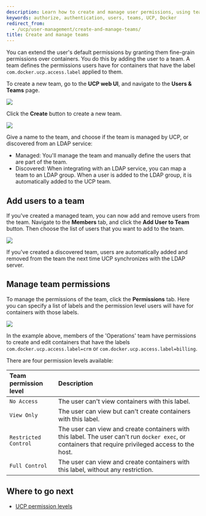 ```yaml
---
description: Learn how to create and manage user permissions, using teams in your Docker Universal Control Plane cluster.
keywords: authorize, authentication, users, teams, UCP, Docker
redirect_from:
  - /ucp/user-management/create-and-manage-teams/
title: Create and manage teams
---
```

You can extend the user's default permissions by granting them fine-grain permissions over containers. You do this by adding the user to a team. A team defines the permissions users have for containers that have the label `com.docker.ucp.access.label` applied to them.

To create a new team, go to the **UCP web UI**, and navigate to the **Users & Teams** page.

![](../images/create-and-manage-teams-1.png)

Click the **Create** button to create a new team.

![](../images/create-and-manage-teams-2.png)

Give a name to the team, and choose if the team is managed by UCP, or discovered from an LDAP service:

* Managed: You'll manage the team and manually define the users that are part of the team.
* Discovered: When integrating with an LDAP service, you can map a team to an LDAP group. When a user is added to the LDAP group, it is automatically added to the UCP team.

## Add users to a team

If you've created a managed team, you can now add and remove users from the team. Navigate to the **Members** tab, and click the **Add User to Team** button. Then choose the list of users that you want to add to the team.

![](../images/create-and-manage-teams-3.png)

If you've created a discovered team, users are automatically added and removed from the team the next time UCP synchronizes with the LDAP server.

## Manage team permissions

To manage the permissions of the team, click the **Permissions** tab. Here you can specify a list of labels and the permission level users will have for containers with those labels.

![](../images/create-and-manage-teams-4.png)

In the example above, members of the 'Operations' team have permissions to create and edit containers that have the labels `com.docker.ucp.access.label=crm` or `com.docker.ucp.access.label=billing`.

There are four permission levels available:

| Team permission level | Description                                                                                                                                          |
|:--------------------- |:---------------------------------------------------------------------------------------------------------------------------------------------------- |
| `No Access`           | The user can't view containers with this label.                                                                                                      |
| `View Only`           | The user can view but can't create containers with this label.                                                                                       |
| `Restricted Control`  | The user can view and create containers with this label. The user can't run `docker exec`, or containers that require privileged access to the host. |
| `Full Control`        | The user can view and create containers with this label, without any restriction.                                                                    |

## Where to go next

* [UCP permission levels](permission-levels.md)